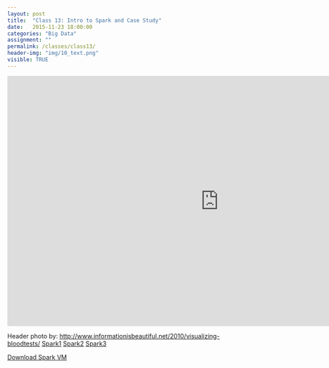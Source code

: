 ```yaml
---
layout: post
title:  "Class 13: Intro to Spark and Case Study"
date:   2015-11-23 18:00:00
categories: "Big Data"
assignment: ""
permalink: /classes/class13/
header-img: "img/10_text.png"
visible: TRUE
---
```

<iframe src="https://docs.google.com/presentation/d/1tPYTU4yfChEfBGBIwOvipbHm8iD-FbtnlMlPsxO2XpQ/embed?start=false&loop=false&delayms=60000" frameborder="0" width="960" height="569" allowfullscreen="true" mozallowfullscreen="true" webkitallowfullscreen="true"></iframe>


Header photo by: http://www.informationisbeautiful.net/2010/visualizing-bloodtests/
[Spark1](https://drive.google.com/file/d/0B8yD5baAuYKXcDZNbExxN0FKQjQ/view?usp=sharing)
[Spark2](https://drive.google.com/file/d/0B8yD5baAuYKXLWJYYXpwRkotTkU/view?usp=sharing)
[Spark3](https://drive.google.com/file/d/0B8yD5baAuYKXcGU1ZDZVZ1o3QVk/view?usp=sharing)

[Download Spark VM](https://github.com/spark-mooc/mooc-setup/archive/master.zip) 
